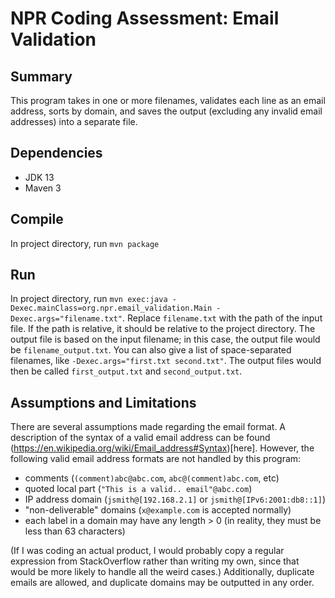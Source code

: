 # NPR Coding Assessment: Email Validation
## Summary
This program takes in one or more filenames, validates each line as an email address, sorts by domain, and saves the output (excluding any invalid email addresses) into a separate file.

## Dependencies
* JDK 13
* Maven 3

## Compile
In project directory, run `mvn package`

## Run
In project directory, run `mvn exec:java -Dexec.mainClass=org.npr.email_validation.Main -Dexec.args="filename.txt"`. Replace `filename.txt` with the path of the input file. If the path is relative, it should be relative to the project directory. The output file is based on the input filename; in this case, the output file would be `filename_output.txt`. You can also give a list of space-separated filenames, like `-Dexec.args="first.txt second.txt"`. The output files would then be called `first_output.txt` and `second_output.txt`.

## Assumptions and Limitations
There are several assumptions made regarding the email format. A description of the syntax of a valid email address can be found (https://en.wikipedia.org/wiki/Email_address#Syntax)[here]. However, the following valid email address formats are not handled by this program:

* comments (`(comment)abc@abc.com`, `abc@(comment)abc.com`, etc)
* quoted local part (`"This is a valid.. email"@abc.com`)
* IP address domain (`jsmith@[192.168.2.1]` or `jsmith@[IPv6:2001:db8::1]`)
* "non-deliverable" domains (`x@example.com` is accepted normally)
* each label in a domain may have any length > 0 (in reality, they must be less than 63 characters)

(If I was coding an actual product, I would probably copy a regular expression from StackOverflow rather than writing my own, since that would be more likely to handle all the weird cases.) Additionally, duplicate emails are allowed, and duplicate domains may be outputted in any order.